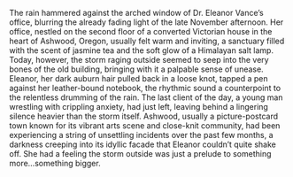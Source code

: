 The rain hammered against the arched window of Dr. Eleanor Vance’s office, blurring the already fading light of the late November afternoon.  Her office, nestled on the second floor of a converted Victorian house in the heart of Ashwood, Oregon, usually felt warm and inviting, a sanctuary filled with the scent of jasmine tea and the soft glow of a Himalayan salt lamp. Today, however, the storm raging outside seemed to seep into the very bones of the old building, bringing with it a palpable sense of unease. Eleanor, her dark auburn hair pulled back in a loose knot, tapped a pen against her leather-bound notebook, the rhythmic sound a counterpoint to the relentless drumming of the rain. The last client of the day, a young man wrestling with crippling anxiety, had just left, leaving behind a lingering silence heavier than the storm itself.  Ashwood, usually a picture-postcard town known for its vibrant arts scene and close-knit community, had been experiencing a string of unsettling incidents over the past few months, a darkness creeping into its idyllic facade that Eleanor couldn’t quite shake off.  She had a feeling the storm outside was just a prelude to something more…something bigger.
